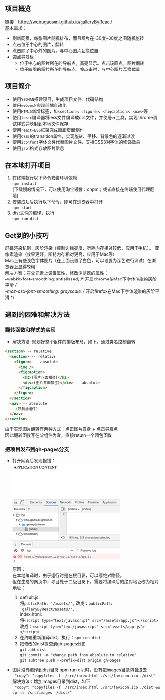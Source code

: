 ## 项目概览
链接：https://wobugaosuni.github.io/galleryByReact/ <br />
基本需求：
- 刷新网页，每张图片随机排布，而且图片在-30度~30度之间随机旋转
- 点击位于中心的图片，翻转
- 点击除了中心外的图片，与中心图片互换位置
- 圆点导航栏：
  - 位于中心的图片所在的导航点，高亮显示。点击该圆点，图片翻转
  - 位于四周的图片所在的导航点，被点击时，与中心图片互换位置

## 项目简介
- 使用`YEOMAN`搭建项目，生成项目文件、代码结构
- 使用`webpack`实现前端自动化
- 使用`HTML5`新增标签，如`<section>、<figure>、<figcaption>、<nav>`等
- 使用`lessc`编译器将less文件编译成css文件，并使用`wr`工具，实现chrome调试样式并映射到本地文件保存
- 使用`react+ES6`框架完成画廊页面制作
- 使用`CSS3`的transition属性，实现旋转、平移、背景色的逐渐过渡
- 使用`iconfont`字体文件代替图片文件，支持CSS3对字体的修饰效果
- 使用`json`格式存放图片信息

## 在本地打开项目
1. 在终端执行以下命令安装环境依赖 <br />
  `npm install` <br />
  (下载慢的情况下，可以使用淘宝镜像：cnpm；或者直接在终端使用代理翻墙)
2. 安装成功后执行以下命令，即可在浏览器中打开 <br />
  `npm start`
3. dist文件的编译，执行 <br />
  `npm run dist`

## Get到的小技巧
屏幕渲染机制：灰阶渲染（控制边缘亮度，所耗内存相对较低，应用于手机）。 亚像素渲染（效果更好，所耗内存相对更高，应用于Mac等） <br />
Mac上有些浅色字体图片（在上面设置了白色，可以设置为深色进行测试）在浏览器上显得较粗  <br />
解决方案：在父元素上设置属性，修改浏览器的属性：  <br />
-webkit-font-smoothing: antialiased; /* 开启chrome在Mac下字体渲染的灰阶平滑 */  <br />
-moz-osx-font-smoothing: grayscale; /* 开启firefox在Mac下字体渲染的灰阶平滑 */

## 遇到的困难和解决方法
### 翻转函数和样式的实现
  - 解决方法: 规划好整个组件的排版布局，如下。通过类名控制翻转

  ```html
  <section> -- relative
    <section> -- relative
      <figure> -- absolute
        <img />
        <figcaption>
          <h2>(图片正面描述)</h2>
          <div>(图片背面描述)</div> -- absolute
        </figcaption>
      </figure>
    </section>
    <nav> -- absolute
      （导航点组件)
    </nav>
  </section>
  ```
  由于实现图片翻转有两种方式：点击图片自身 + 点击导航点 <br />
  因此翻转函数写在父组件为宜，直接return一个闭包函数

### 把项目发布到gh-pages分支
  - 打开网页后发现报错： <br />
    <img src="src/images/error.jpeg" width="350" alt="error" /> <br />
    原因：<br />
    在本地编译时，由于运行时是在根目录，可以写绝对路径。 <br />
    但在生成的网页中，项目处于二级目录下，需要将编译后的绝对地址改为相对地址： <br />
    1. default.js: <br />
    将`publicPath: '/assets/',` 改成：`publicPath: 'gallaryByReact/assets/',`  <br />
    index.html: <br />
    将`<script type="text/javascript" src="/assets/app.js"></script>` <br />
    改成：`<script type="text/javascript" src="assets/app.js"></script>`
    2. 在终端重新编译dist，执行：`npm run dist`
    3. 把修改的dist提交到gh-pages分支 <br />
    `git add dist` <br />
    `git commit -m "change path from absolute to relative"` <br />
    `git subtree push --prefix=dist origin gh-pages`

  - 图片没有编译到dist目录
    npm run dist时，没有把images目录包含进去 <br />
    ` "copy": "copyfiles -f ./src/index.html ./src/favicon.ico ./dist"` <br />
    解决方法：增加images目录到dist，如下 <br />
    ` "copy": "copyfiles -f ./src/index.html ./src/favicon.ico ./dist && cp -a ./src/images ./dist/"`
